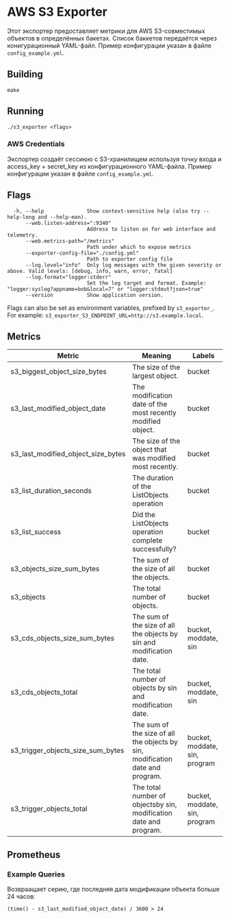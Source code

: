 # AWS S3 Exporter

Этот экспортер предоставляет метрики для AWS S3-совместимых объектов в определённых бакетах.
Список баккетов передаётся через конигурационный YAML-файл.
Пример конфигурации указан в файле `config_example.yml`.

## Building

```
make
```

## Running

```
./s3_exporter <flags>
```

### AWS Credentials

Экспортер создаёт сессиюю с S3-хранилищем используя точку входа и access_key + secret_key из конфигурационного YAML-файла.
Пример конфигурации указан в файле `config_example.yml`.

## Flags

```
  -h, --help              Show context-sensitive help (also try --help-long and --help-man).
      --web.listen-address=":9340"
                          Address to listen on for web interface and telemetry.
      --web.metrics-path="/metrics"
                          Path under which to expose metrics
      --exporter-config-file="./config.yml"
                          Path to exporter config file
      --log.level="info"  Only log messages with the given severity or above. Valid levels: [debug, info, warn, error, fatal]
      --log.format="logger:stderr"
                          Set the log target and format. Example: "logger:syslog?appname=bob&local=7" or "logger:stdout?json=true"
      --version           Show application version.
```

Flags can also be set as environment variables, prefixed by `s3_exporter_`. For example: `s3_exporter_S3_ENDPOINT_URL=http://s3.example.local`.

## Metrics

| Metric                                 | Meaning                                                                       | Labels                        |
| -------------------------------------- | ----------------------------------------------------------------------------- | ----------------------------- |
| s3_biggest_object_size_bytes           | The size of the largest object.                                               | bucket                        |
| s3_last_modified_object_date           | The modification date of the most recently modified object.                   | bucket                        |
| s3_last_modified_object_size_bytes     | The size of the object that was modified most recently.                       | bucket                        |
| s3_list_duration_seconds               | The duration of the ListObjects operation                                     | bucket                        |
| s3_list_success                        | Did the ListObjects operation complete successfully?                          | bucket                        |
| s3_objects_size_sum_bytes              | The sum of the size of all the objects.                                       | bucket                        |
| s3_objects                             | The total number of objects.                                                  | bucket                        |
| s3_cds_objects_size_sum_bytes          | The sum of the size of all the objects by sin and modification date.          | bucket, moddate, sin          |
| s3_cds_objects_total                   | The total number of objects by sin and modification date.                     | bucket, moddate, sin          |
| s3_trigger_objects_size_sum_bytes      | The sum of the size of all the objects by sin, modification date and program. | bucket, moddate, sin, program |
| s3_trigger_objects_total               | The total number of objectsby sin, modification date and program.             | bucket, moddate, sin, program |

## Prometheus

### Example Queries

Возвраащает серию, где последняя дата модификации объекта больше 24 часов:
```
(time() - s3_last_modified_object_date) / 3600 > 24
```
